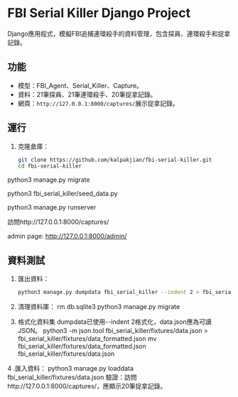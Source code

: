 # FBI Serial Killer Django Project

Django應用程式，模擬FBI追捕連環殺手的資料管理，包含探員、連環殺手和捉拿記錄。

## 功能
- 模型：FBI_Agent、Serial_Killer、Capture。
- 資料：21筆探員、21筆連環殺手、20筆捉拿記錄。
- 網頁：`http://127.0.0.1:8000/captures/`展示捉拿記錄。

## 運行
1. 克隆倉庫：
   ```bash
   git clone https://github.com/kalpakjian/fbi-serial-killer.git
   cd fbi-serial-killer

python3 manage.py migrate

python3 fbi_serial_killer/seed_data.py

python3 manage.py runserver

訪問http://127.0.0.1:8000/captures/

admin page: http://127.0.0.1:8000/admin/


## 資料測試
1. 匯出資料：
   ```bash
   python3 manage.py dumpdata fbi_serial_killer --indent 2 > fbi_serial_killer/fixtures/data.json
2. 清理資料庫：
rm db.sqlite3
python3 manage.py migrate

3. 格式化資料集
dumpdata已使用--indent 2格式化，data.json應為可讀JSON。
python3 -m json.tool fbi_serial_killer/fixtures/data.json > fbi_serial_killer/fixtures/data_formatted.json
mv fbi_serial_killer/fixtures/data_formatted.json fbi_serial_killer/fixtures/data.json

4 .匯入資料：
python3 manage.py loaddata fbi_serial_killer/fixtures/data.json
驗證：訪問http://127.0.0.1:8000/captures/，應顯示20筆捉拿記錄。

   
